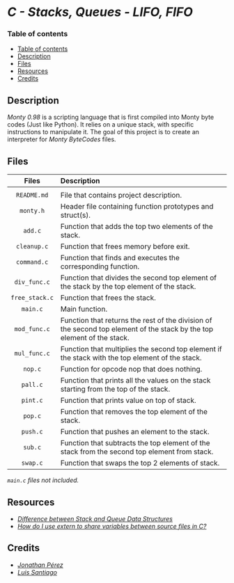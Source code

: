# *C - Stacks, Queues - LIFO, FIFO*

### Table of contents

- [Table of contents](#table-of-contents)
- [Description](#description)
- [Files](#files)
- [Resources](#resources)
- [Credits](#credits)

## Description

*Monty 0.98* is a scripting language that is first compiled into Monty byte codes (Just like Python). It relies on a unique stack, with specific instructions to manipulate it. The goal of this project is to create an interpreter for *Monty ByteCodes* files.

## Files

| Files | Description |
|:-----:|:------------|
|        |                                  |
| `README.md`   | File that contains project description. |
| `monty.h`   | Header file containing function prototypes and struct(s). |
| `add.c`       | Function that adds the top two elements of the stack. |
| `cleanup.c`   | Function that frees memory before exit. |
| `command.c`    | Function that finds and executes the corresponding function. |
| `div_func.c`   | Function that divides the second top element of the stack by the top element of the stack. |
| `free_stack.c`    | Function that frees the stack. |
| `main.c`    | Main function. |
| `mod_func.c`   | Function that returns the rest of the division of the second top element of the stack by the top element of the stack. |
| `mul_func.c`       | Function that multiplies the second top element if the stack with the top element of the stack. |
| `nop.c`   | Function  for opcode nop that does nothing. |
| `pall.c`    | Function that prints all the values on the stack starting from the top of the stack. |
| `pint.c`   | Function that prints value on top of stack. |
| `pop.c`    | Function that removes the top element of the stack. |
| `push.c`    | Function that pushes an element to the stack. |
| `sub.c`    | Function that subtracts the top element of the stack from the second top element from stack. |
| `swap.c`    | Function that swaps the top 2 elements of stack. |


*`main.c` files not included.*
## Resources

- *[Difference between Stack and Queue Data Structures](https://www.geeksforgeeks.org/difference-between-stack-and-queue-data-structures/)*
- *[How do I use extern to share variables between source files in C?](https://stackoverflow.com/questions/1433204/how-do-i-use-extern-to-share-variables-between-source-files)*

## Credits

- *[Jonathan Pérez](https://github.com/prodjohnper)*
- *[Luis Santiago](https://github.com/Lusanco)*
